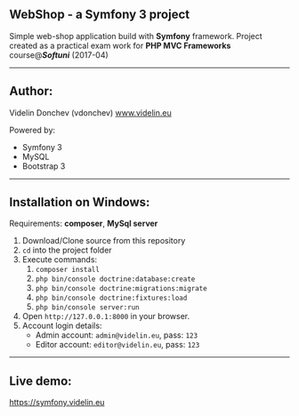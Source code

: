 WebShop - a Symfony 3 project
-----------------------------

Simple web-shop application build with 
**Symfony** framework.
Project created as a practical exam work for 
**PHP MVC Frameworks**
course@***Softuni*** (2017-04)

---

Author:
-------
Videlin Donchev (vdonchev) www.videlin.eu

Powered by:
* Symfony 3
* MySQL
* Bootstrap 3

---

Installation on Windows:
------------------------
Requirements: **composer**, **MySql server**

1. Download/Clone source from this repository
2. `cd` into the project folder
3. Execute commands: 
    1. `composer install`
    2. `php bin/console doctrine:database:create`
    3. `php bin/console doctrine:migrations:migrate`
    4. `php bin/console doctrine:fixtures:load`
    5. `php bin/console server:run`
4. Open `http://127.0.0.1:8000` in your browser.
5. Account login details:
    * Admin account: `admin@videlin.eu`, pass: `123`
    * Editor account: `editor@videlin.eu`, pass: `123`
    
---

Live demo:
----------
https://symfony.videlin.eu